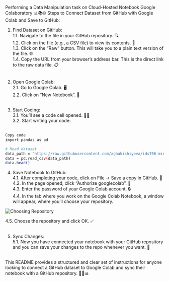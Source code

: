 Performing a Data Manipulation task on Cloud-Hosted Notebook Google Colaboratory 📊📚🌐
Steps to Connect Dataset from GitHub with Google Colab and Save to GitHub:

1. Find Dataset on GitHub:<br>
1.1. Navigate to the file in your GitHub repository. 🔍<br>
1.2. Click on the file (e.g., a CSV file) to view its contents. 📄<br>
1.3. Click on the “Raw” button. This will take you to a plain text version of the file. 🌐<br>
1.4. Copy the URL from your browser’s address bar. This is the direct link to the raw data file. 📋<br><br>

2. Open Google Colab:<br>
2.1. Go to Google Colab. 🖥️<br>
2.2. Click on “New Notebook”. 📓<br><br>

3. Start Coding:<br>
3.1. You’ll see a code cell opened. 👩‍💻<br>
3.2. Start writing your code:<br><br>

```bash
Copy code
import pandas as pd

# Read dataset
data_path = "https://raw.githubusercontent.com/aghakishiyeva/ids706-mini-project-9/main/data/winequality-red.csv"
data = pd.read_csv(data_path)
data.head()

```

4. Save Notebook to GitHub:<br>
4.1. After completing your code, click on File -> Save a copy in GitHub. 💾<br>
4.2. In the page opened, click “Authorize googlecolab”. 🔑<br>
4.3. Enter the password of your Google Colab account. 🔒<br>
4.4. In the tab where you work on the Google Colab Notebook, a window will appear, where you’ll choose your repository.<br>

![Choosing Repository](https://github.com/aghakishiyeva/ids706-mini-project-9/assets/78721466/ef15c378-558c-4222-ba29-c3a3512d8690)

4.5. Choose the repository and click OK. ✅<br><br>

5. Sync Changes:<br>
5.1. Now you have connected your notebook with your GitHub repository and you can save your changes to the repo whenever you want. 🔄<br><br>

This README provides a structured and clear set of instructions for anyone looking to connect a GitHub dataset to Google Colab and sync their notebook with a GitHub repository. 📘🔗📊
